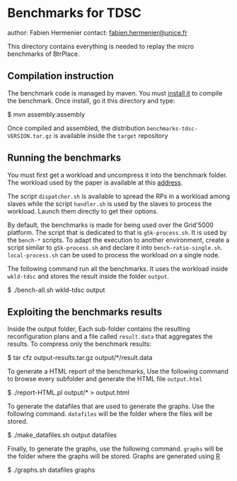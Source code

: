 Benchmarks for TDSC
===================
author: Fabien Hermenier
contact: fabien.hermenier@unice.fr

This directory contains everything is needed to replay the micro benchmarks of
BtrPlace.

Compilation instruction
-----------------------
The benchmark code is managed by maven. You must [install it](http://maven.apache.org) to compile the benchmark.
Once install, go it this directory and type:

   $ mvn assembly:assembly

Once compiled and assembled, the distribution `benchmarks-tdsc-VERSION.tar.gz` is available inside the `target`
repository

Running the benchmarks
----------------------

You must first get a workload and uncompress it into the benchmark folder.
The workload used by the paper is available at this [address](https://github.com/downloads/fhermeni/benchmarks-tdsc/wkld-tdsc.tar.bz2).


The script `dispatcher.sh` is available to spread the RPs in a workload among slaves while the script `handler.sh`
is used by the slaves to process the workload. Launch them directly to get their options.

By default, the benchmarks is made for being used over the Grid'5000 platform. The script that is dedicated to
that is `g5k-process.sh`. It is used by the `bench-*` scripts. To adapt the execution to another environment,
create a script similar to `g5k-process.sh` and declare it into `bench-ratio-single.sh`. `local-process.sh`
can be used to process the workload on a single node.

The following command run all the benchmarks. It uses
the workload inside `wkld-tdsc` and stores the result inside the folder `output`.

   $ ./bench-all.sh  wkld-tdsc output

Exploiting the benchmarks results
-------------------------


Inside the output folder, Each sub-folder contains the resulting reconfiguration plans and a file called `result.data`
that aggregates the results. To compress only the benchmark results:

  $ tar cfz output-results.tar.gz output/*/result.data

To generate a HTML report of the benchmarks, Use the following command to browse every subfolder and generate
the HTML file `output.html`

  $ ./report-HTML.pl output/* > output.html

To generate the datafiles that are used to generate the graphs. Use the following command. `datafiles` will be the folder
where the files will be stored.

  $ ./make_datafiles.sh output datafiles

Finally, to generate the graphs, use the following command. `graphs` will be the folder where the graphs will be stored.
Graphs are generated using [R](http://www.r-project.org/)

  $ ./graphs.sh datafiles graphs

